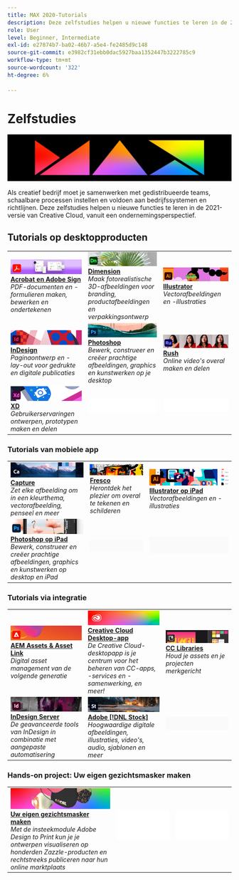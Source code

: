 ```yaml
---
title: MAX 2020-Tutorials
description: Deze zelfstudies helpen u nieuwe functies te leren in de 2021-versie van Creative Cloud, vanuit het perspectief van de onderneming
role: User
level: Beginner, Intermediate
exl-id: e27874b7-ba02-46b7-a5e4-fe2485d9c148
source-git-commit: e3982cf31ebb0dac5927baa1352447b3222785c9
workflow-type: tm+mt
source-wordcount: '322'
ht-degree: 6%

---
```


# Zelfstudies

![Max. 2020 hoofdafbeelding](../assets/MAX.jpg)

Als creatief bedrijf moet je samenwerken met gedistribueerde teams, schaalbare processen instellen en voldoen aan bedrijfssystemen en richtlijnen. Deze zelfstudies helpen u nieuwe functies te leren in de 2021-versie van Creative Cloud, vanuit een ondernemingsperspectief.

## Tutorials op desktopproducten

<table style="table-layout:fixed">
<tr>
 <td>
    <a href="acrobat-sign.md">
      <img alt="Acrobat en Adobe Sign" src="../assets/DC.jpg" />
    </a>
    <div>
    <a href="acrobat-sign.md"><strong>Acrobat en Adobe Sign</strong></a>
    </div>
    <em>PDF-documenten en -formulieren maken, bewerken en ondertekenen</em>
    <br>
  </td>
  <td>
    <a href="dimension.md">
      <img alt="Dimension" src="../assets/Dimenio.jpg" />
    </a>
    <div>
    <a href="dimension.md"><strong>Dimension</strong></a>
    </div>
    <em>Maak fotorealistische 3D-afbeeldingen voor branding, productafbeeldingen en verpakkingsontwerp</em>
    <br>
  </td>
  <td>
    <a href="illustrator.md">
      <img alt="Illustrator" src="../assets/Illustrator.jpg" />
    </a>
    <div>
    <a href="illustrator.md"><strong>Illustrator</strong></a>
    </div>
    <em>Vectorafbeeldingen en -illustraties</em>
    <br>
  </td>
</tr>
<tr>
 <td>
    <a href="indesign.md">
      <img alt="InDesign" src="../assets/InDesign.jpg" />
    </a>
    <div>
    <a href="indesign.md"><strong>InDesign</strong></a>
    </div>
    <em>Paginaontwerp en -lay-out voor gedrukte en digitale publicaties</em>
    <br>
  </td>
  <td>
    <a href="photoshop.md">
      <img alt="Photoshop" src="../assets/Photoshop.jpg" />
    </a>
    <div>
    <a href="photoshop.md"><strong>Photoshop</strong></a>
    </div>
    <em>Bewerk, construeer en creëer prachtige afbeeldingen, graphics en kunstwerken op je desktop</em>
    <br>
  </td>
  <td>
    <a href="rush.md">
      <img alt="Rush" src="../assets/Rush.jpg" />
    </a>
    <div>
    <a href="rush.md"><strong>Rush</strong></a>
    </div>
    <em>Online video's overal maken en delen</em>
    <br>
  </td>
</tr>
<tr>
 <td>
    <a href="xd.md">
      <img alt="XD" src="../assets/XD.jpg" />
    </a>
    <div>
    <a href="xd.md"><strong>XD</strong></a>
    </div>
    <em>Gebruikerservaringen ontwerpen, prototypen maken en delen</em>
    <br>
  </td>
  <td>
    <img alt="Spacer" src="../assets/WhiteBanner_Spacer.png" />
    <div>
    <br>
  </td>
  <td>
    <img alt="Spacer" src="../assets/WhiteBanner_Spacer.png" />
    <div>
    <br>
  </td>
</tr>
</table>

### Tutorials van mobiele app

<table style="table-layout:fixed">
<tr>
 <td>
    <a href="capture.md">
      <img alt="Capture" src="../assets/Capture.jpg" />
    </a>
    <div>
    <a href="capture.md"><strong>Capture</strong></a>
    </div>
    <em>Zet elke afbeelding om in een kleurthema, vectorafbeelding, penseel en meer</em>
    <br>
  </td>
  <td>
    <a href="fresco.md">
      <img alt="Fresco" src="../assets/Fresco.jpg" />
    </a>
    <div>
    <a href="fresco.md"><strong>Fresco</strong></a>
    </div>
    <em>Herontdek het plezier om overal te tekenen en schilderen</em>
    <br>
  </td>
  <td>
    <a href="illustratoripad.md">
      <img alt="Illustrator op iPad" src="../assets/AIoniPad.jpg" />
    </a>
    <div>
    <a href="illustratoripad.md"><strong>Illustrator op iPad</strong></a>
    </div>
    <em>Vectorafbeeldingen en -illustraties</em>
    <br>
  </td>
</tr>
<tr>
 <td>
    <a href="photoshopipad.md">
      <img alt="Photoshop op iPad" src="../assets/PSoniPad.jpg" />
    </a>
    <div>
    <a href="photoshopipad.md"><strong>Photoshop op iPad</strong></a>
    </div>
    <em>Bewerk, construeer en creëer prachtige afbeeldingen, graphics en kunstwerken op desktop en iPad</em>
    <br>
  </td>
  <td>
    <img alt="Spacer" src="../assets/GrayBanner_Spacer.png" />
    <div>
    <br>
  </td>
  <td>
    <img alt="Spacer" src="../assets/GrayBanner_Spacer.png" />
    <div>
    <br>
  </td>
</tr>
</table>

### Tutorials via integratie

<table style="table-layout:fixed">
<tr>
 <td>
    <a href="aem.md">
      <img alt="AEM Assets &amp; Asset Link" src="../assets/AEM.jpg" />
    </a>
    <div>
    <a href="aem.md"><strong>AEM Assets &amp; Asset Link</strong></a>
    </div>
    <em>Digital asset management van de volgende generatie</em>
    <br>
  </td>
  <td>
    <a href="creativeclouddesktopapp.md">
      <img alt="Creative Cloud desktop-app" src="../assets/CCDA.jpg" />
    </a>
    <div>
    <a href="creativeclouddesktopapp.md"><strong>Creative Cloud Desktop-app</strong></a>
    </div>
    <em>De Creative Cloud-desktopapp is je centrum voor het beheren van CC-apps, -services en -samenwerking, en meer!</em>
    <br>
  </td>
  <td>
    <a href="cclibraries.md">
      <img alt="CC Libraries" src="../assets/CCLibs.jpg" />
    </a>
    <div>
    <a href="cclibraries.md"><strong>CC Libraries</strong></a>
    </div>
    <em>Houd je assets en je projecten merkgericht</em>
    <br>
  </td>
</tr>
<tr>
<td>
    <a href="indesignserver.md">
      <img alt="InDesign Server" src="../assets/InDesignServer.jpg" />
    </a>
    <div>
    <a href="indesignserver.md"><strong>InDesign Server</strong></a>
    </div>
    <em>De geavanceerde tools van InDesign in combinatie met aangepaste automatisering</em>
    <br>
  </td>
 <td>
    <a href="stock.md">
      <img alt="Adobe Stock" src="../assets/Stock.jpg" />
    </a>
    <div>
    <a href="stock.md"><strong>Adobe [!DNL Stock]</strong></a>
    </div>
    <em>Hoogwaardige digitale afbeeldingen, illustraties, video's, audio, sjablonen en meer</em>
    <br>
  </td>
  <td>
    <img alt="Spacer" src="../assets/GrayBanner_Spacer.png" />
    <div>
    <br>
  </td>
</tr>
</table>

### Hands-on project: Uw eigen gezichtsmasker maken

<table style="table-layout:fixed">
<tr>
 <td>
    <a href="handsonproject.md">
      <img alt="Uw eigen gezichtsmasker maken" src="../assets/faceMaskSplash.jpg" />
    </a>
    <div>
    <a href="handsonproject.md"><strong>Uw eigen gezichtsmasker maken</strong></a>
    </div>
    <em>Met de insteekmodule Adobe Design to Print kun je je ontwerpen visualiseren op honderden Zazzle-producten en rechtstreeks publiceren naar hun online marktplaats</em>
    <br>
  </td>
  <td>
    <img alt="Spacer" src="../assets/Whitespacer.png" />
    <div>
    <br>
  </td>
  <td>
    <img alt="Spacer" src="../assets/Whitespacer.png" />
    <div>
    <br>
  </td>
</tr>
</table>
